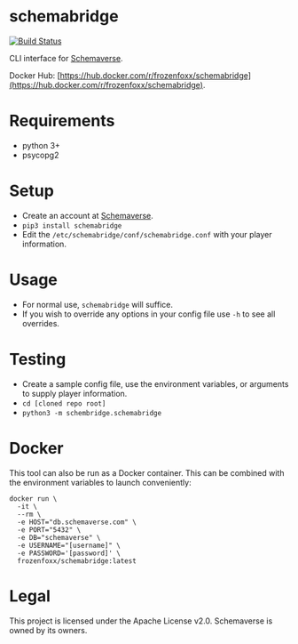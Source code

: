 # schemabridge

[![Build Status](https://cloud.drone.io/api/badges/frozenfoxx/schemabridge/status.svg?ref=refs/heads/main)](https://cloud.drone.io/frozenfoxx/schemabridge)

CLI interface for [Schemaverse](https://schemaverse.com/).

Docker Hub: [https://hub.docker.com/r/frozenfoxx/schemabridge](https://hub.docker.com/r/frozenfoxx/schemabridge).

# Requirements

* python 3+
* psycopg2

# Setup

* Create an account at [Schemaverse](https://schemaverse.com/).
* `pip3 install schemabridge`
* Edit the `/etc/schemabridge/conf/schemabridge.conf` with your player information.

# Usage

* For normal use, `schemabridge` will suffice.
* If you wish to override any options in your config file use `-h` to see all overrides.

# Testing

* Create a sample config file, use the environment variables, or arguments to supply player information.
* `cd [cloned repo root]`
* `python3 -m schembridge.schemabridge`

# Docker

This tool can also be run as a Docker container. This can be combined with the environment variables to launch conveniently:

```
docker run \
  -it \
  --rm \
  -e HOST="db.schemaverse.com" \
  -e PORT="5432" \
  -e DB="schemaverse" \
  -e USERNAME="[username]" \
  -e PASSWORD='[password]' \
  frozenfoxx/schemabridge:latest
```

# Legal

This project is licensed under the Apache License v2.0. Schemaverse is owned by its owners.
